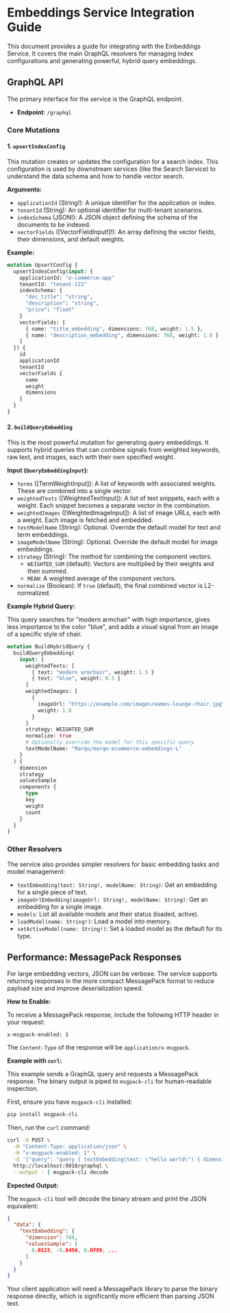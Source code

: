 # Embeddings Service Integration Guide

This document provides a guide for integrating with the Embeddings Service. It covers the main GraphQL resolvers for managing index configurations and generating powerful, hybrid query embeddings.

## GraphQL API

The primary interface for the service is the GraphQL endpoint.

- **Endpoint**: `/graphql`

### Core Mutations

#### 1. `upsertIndexConfig`

This mutation creates or updates the configuration for a search index. This configuration is used by downstream services (like the Search Service) to understand the data schema and how to handle vector search.

**Arguments:**

- `applicationId` (String!): A unique identifier for the application or index.
- `tenantId` (String): An optional identifier for multi-tenant scenarios.
- `indexSchema` (JSON!): A JSON object defining the schema of the documents to be indexed.
- `vectorFields` ([VectorFieldInput!]!): An array defining the vector fields, their dimensions, and default weights.

**Example:**

```graphql
mutation UpsertConfig {
  upsertIndexConfig(input: {
    applicationId: "e-commerce-app"
    tenantId: "tenant-123"
    indexSchema: {
      "doc_title": "string",
      "description": "string",
      "price": "float"
    }
    vectorFields: [
      { name: "title_embedding", dimensions: 768, weight: 1.5 },
      { name: "description_embedding", dimensions: 768, weight: 1.0 }
    ]
  }) {
    id
    applicationId
    tenantId
    vectorFields {
      name
      weight
      dimensions
    }
  }
}
```

#### 2. `buildQueryEmbedding`

This is the most powerful mutation for generating query embeddings. It supports hybrid queries that can combine signals from weighted keywords, raw text, and images, each with their own specified weight.

**Input (`QueryEmbeddingInput`):**

- `terms` ([TermWeightInput]): A list of keywords with associated weights. These are combined into a single vector.
- `weightedTexts` ([WeightedTextInput]): A list of text snippets, each with a weight. Each snippet becomes a separate vector in the combination.
- `weightedImages` ([WeightedImageInput]): A list of image URLs, each with a weight. Each image is fetched and embedded.
- `textModelName` (String): Optional. Override the default model for text and term embeddings.
- `imageModelName` (String): Optional. Override the default model for image embeddings.
- `strategy` (String): The method for combining the component vectors.
  - `WEIGHTED_SUM` (default): Vectors are multiplied by their weights and then summed.
  - `MEAN`: A weighted average of the component vectors.
- `normalize` (Boolean): If `true` (default), the final combined vector is L2-normalized.

**Example Hybrid Query:**

This query searches for "modern armchair" with high importance, gives less importance to the color "blue", and adds a visual signal from an image of a specific style of chair.

```graphql
mutation BuildHybridQuery {
  buildQueryEmbedding(
    input: {
      weightedTexts: [
        { text: "modern armchair", weight: 1.5 }
        { text: "blue", weight: 0.5 }
      ]
      weightedImages: [
        {
          imageUrl: "https://example.com/images/eames-lounge-chair.jpg"
          weight: 1.0
        }
      ]
      strategy: WEIGHTED_SUM
      normalize: true
      # Optionally override the model for this specific query
      textModelName: "Marqo/marqo-ecommerce-embeddings-L"
    }
  ) {
    dimension
    strategy
    valuesSample
    components {
      type
      key
      weight
      count
    }
  }
}
```

### Other Resolvers

The service also provides simpler resolvers for basic embedding tasks and model management:

- `textEmbedding(text: String!, modelName: String)`: Get an embedding for a single piece of text.
- `imageUrlEmbedding(imageUrl: String!, modelName: String)`: Get an embedding for a single image.
- `models`: List all available models and their status (loaded, active).
- `loadModel(name: String!)`: Load a model into memory.
- `setActiveModel(name: String!)`: Set a loaded model as the default for its type.

## Performance: MessagePack Responses

For large embedding vectors, JSON can be verbose. The service supports returning responses in the more compact MessagePack format to reduce payload size and improve deserialization speed.

**How to Enable:**

To receive a MessagePack response, include the following HTTP header in your request:

```
x-msgpack-enabled: 1
```

The `Content-Type` of the response will be `application/x-msgpack`.

**Example with `curl`:**

This example sends a GraphQL query and requests a MessagePack response. The binary output is piped to `msgpack-cli` for human-readable inspection.

First, ensure you have `msgpack-cli` installed:

```bash
pip install msgpack-cli
```

Then, run the `curl` command:

```bash
curl -X POST \
  -H "Content-Type: application/json" \
  -H "x-msgpack-enabled: 1" \
  -d '{"query": "query { textEmbedding(text: \"hello world\") { dimension valuesSample } }"}' \
  http://localhost:9010/graphql \
  --output - | msgpack-cli decode
```

**Expected Output:**

The `msgpack-cli` tool will decode the binary stream and print the JSON equivalent:

```json
{
  "data": {
    "textEmbedding": {
      "dimension": 768,
      "valuesSample": [
        0.0123, -0.0456, 0.0789, ...
      ]
    }
  }
}
```

Your client application will need a MessagePack library to parse the binary response directly, which is significantly more efficient than parsing JSON text.
